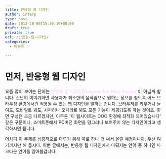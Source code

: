 ```yaml
---
title: 반응형 웹 디자인
author: interp
type: post
date: 2013-10-06T15:30:19+00:00
draft: true
private: true
url: /반응형-웹-디자인/
categories:
  - 미분류

---
```

# 먼저, 반응형 웹 디자인

<p style="text-align: justify;">
  요즘 많이 보이는 단어는&nbsp;<b><span style="color: rgb(255, 217, 250);">반응형 웹 디자인(Responsible Web Design)</span></b>이 아닐까 합니다. 간단히 이야기하면 사용자가 최소한의 움직임으로 원하는 정보를 찾도록 어느 브라우징 환경에서건 적용될 수 있는 웹 디자인을 말하는 겁니다. 브라우저를 키우거나 늘여도, 모바일로 봐도, 사파리나 오페라로 봐도 모든 기능이 제공되도록 하는 것이죠. 화면 구성은 조금 다르겠지만, 아무튼 '이 웹사이트는 OOO 환경에 최적화 되어있습니다' 같은 구문이나, 스마트폰에서 PC버전 화면을 덩그러니 보여주지 않는 디자인이라고 생각하시면 됩니다.&nbsp;
</p>

<p style="text-align: justify;">
  어차피 이 주제를 심층적으로 다루기 위해 따로 하나 더 써서 올릴 예정이니까, 우선 여기까지만 해 둡시다. 이번 글에서는,&nbsp;반응형 웹 디자인에서 다뤄지는 언어 중 하나인 마크다운 언어를 알아볼겁니다.
</p>